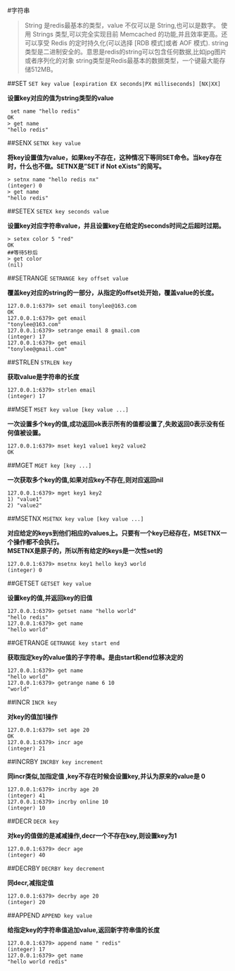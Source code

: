 #字符串
>String 是redis最基本的类型，value 不仅可以是 String,也可以是数字。
使用 Strings 类型,可以完全实现目前 Memcached 的功能,并且效率更高。还可以享受 Redis 的定时持久化(可以选择 [RDB 模式]或者 AOF 模式).
string类型是二进制安全的。意思是redis的string可以包含任何数据,比如jpg图片或者序列化的对象
string类型是Redis最基本的数据类型，一个键最大能存储512MB。

##SET 
`SET key value [expiration EX seconds|PX milliseconds] [NX|XX]`  

__设置key对应的值为string类型的value__
```shell
 set name "hello redis"
OK
> get name
"hello redis"
```

##SENX
`SETNX key value`  

**将key设置值为value，如果key不存在，这种情况下等同SET命令。当key存在时，什么也不做。SETNX是”SET if Not eXists”的简写。**
```shell
> setnx name "hello redis nx"
(integer) 0
> get name
"hello redis"
```

##SETEX
`SETEX key seconds value`  

__设置key对应字符串value，并且设置key在给定的seconds时间之后超时过期。__
```shell
> setex color 5 "red"
OK
##等待5秒后
> get color
(nil)
```

##SETRANGE
`SETRANGE key offset value`  

__覆盖key对应的string的一部分，从指定的offset处开始，覆盖value的长度。__
```shell
127.0.0.1:6379> set email tonylee@163.com
OK
127.0.0.1:6379> get email
"tonylee@163.com"
127.0.0.1:6379> setrange email 8 gmail.com
(integer) 17
127.0.0.1:6379> get email
"tonylee@gmail.com"
```

##STRLEN
`STRLEN key`  

__获取value是字符串的长度__
```shell
127.0.0.1:6379> strlen email
(integer) 17
```

##MSET
`MSET key value [key value ...]`  

__一次设置多个key的值,成功返回ok表示所有的值都设置了,失败返回0表示没有任何值被设置。__
```shell
127.0.0.1:6379> mset key1 value1 key2 value2
OK
```

##MGET
`MGET key [key ...]`  

__一次获取多个key的值,如果对应key不存在,则对应返回nil__
```shell
127.0.0.1:6379> mget key1 key2
1) "value1"
2) "value2"
```

##MSETNX
`MSETNX key value [key value ...]`  

__对应给定的keys到他们相应的values上。只要有一个key已经存在，MSETNX一个操作都不会执行。  
MSETNX是原子的，所以所有给定的keys是一次性set的__
```shell
127.0.0.1:6379> msetnx key1 hello key3 world
(integer) 0
```

##GETSET
`GETSET key value`  

__设置key的值,并返回key的旧值__
```shell
127.0.0.1:6379> getset name "hello world"
"hello redis"
127.0.0.1:6379> get name
"hello world"
```

##GETRANGE
`GETRANGE key start end`  

__获取指定key的value值的子字符串。是由start和end位移决定的__
```shell
127.0.0.1:6379> get name
"hello world"
127.0.0.1:6379> getrange name 6 10
"world"
```

##INCR
`INCR key`  

__对key的值加1操作__
```shell
127.0.0.1:6379> set age 20
OK
127.0.0.1:6379> incr age
(integer) 21
```
##INCRBY
`INCRBY key increment`  

__同incr类似,加指定值 ,key不存在时候会设置key,并认为原来的value是 0__
```shell
127.0.0.1:6379> incrby age 20
(integer) 41
127.0.0.1:6379> incrby online 10
(integer) 10
```

##DECR 
`DECR key`  

__对key的值做的是减减操作,decr一个不存在key,则设置key为­1__
```shell
127.0.0.1:6379> decr age
(integer) 40
```


##DECRBY
`DECRBY key decrement`  

__同decr,减指定值__
```shell
127.0.0.1:6379> decrby age 20
(integer) 20
```

##APPEND
`APPEND key value`  

__给指定key的字符串值追加value,返回新字符串值的长度__
```shell
127.0.0.1:6379> append name " redis"
(integer) 17
127.0.0.1:6379> get name
"hello world redis"
```